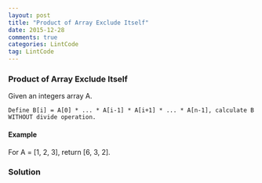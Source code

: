 ```yaml
---
layout: post
title: "Product of Array Exclude Itself"
date: 2015-12-28
comments: true
categories: LintCode
tag: LintCode
---
```


### Product of Array Exclude Itself

Given an integers array A.

`Define B[i] = A[0] * ... * A[i-1] * A[i+1] * ... * A[n-1], calculate B WITHOUT divide operation.`

#### Example
For A = [1, 2, 3], return [6, 3, 2].

<!--more-->

### Solution


